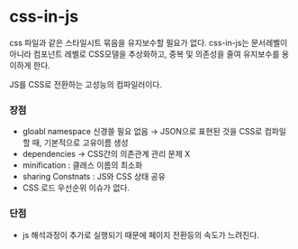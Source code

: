 # css-in-js

css 파일과 같은 스타일시트 묶음을 유지보수할 필요가 없다. css-in-js는 문서레벨이 아니라 컴포넌트 레벨로 CSS모델을 추상화하고, 중복 및 의존성을 줄여 유지보수를 용이하게 한다.

 JS를 CSS로 전환하는 고성능의 컴파일러이다.

### 장점

- gloabl namespace 신경쓸 필요 없음 → JSON으로 표현된 것을 CSS로 컴파일할 때, 기본적으로 고유이름 생성
- dependencies → CSS간의 의존관계 관리 문제 X
- minification : 클래스 이름의 최소화
- sharing Constnats : JS와 CSS 상태 공유
- CSS 로드 우선순위 이슈가 없다.

### 단점

- js 해석과정이 추가로 실행되기 때문에 페이지 전환등의 속도가 느려진다.